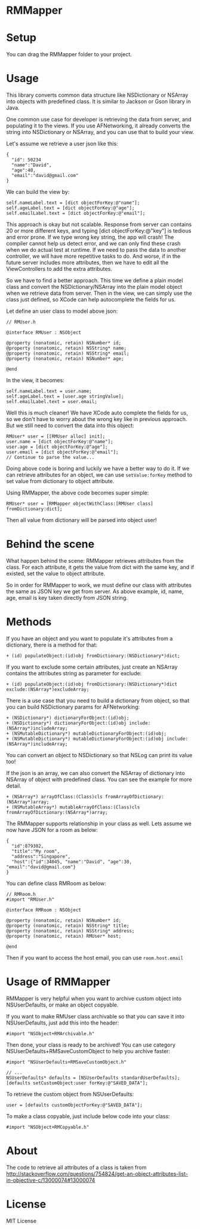RMMapper
========


Setup
========
You can drag the RMMapper folder to your project.

Usage
=====

This library converts common data structure like NSDictionary or NSArray into objects with predefined class. It is similar to Jackson or Gson library in Java.

One common use case for developer is retrieving the data from server, and populating it to the views. If you use AFNetworking, it already converts the string into NSDictionary or NSArray, and you can use that to build your view.

Let's assume we retrieve a user json like this:

```
{
  "id": 50234
  "name":"David",
  "age":40,
  "email":"david@gmail.com"
}
```

We can build the view by:

```
self.nameLabel.text = [dict objectForKey:@"name"];
self.ageLabel.text = [dict objectForKey:@"age"];
self.emailLabel.text = [dict objectForKey:@"email"];
```

This approach is okay but not scalable. Response from server can contains 20 or more different keys, and typing [dict objectForKey:@"key"] is tedious and error prone. If we type wrong key string, the app will crash! The compiler cannot help us detect error, and we can only find these crash when we do actual test at runtime. If we need to pass the data to another controller, we will have more repetitive tasks to do. And worse, if in the future server includes more attributes, then we have to edit all the ViewControllers to add the extra attributes.

So we have to find a better approach. This time we define a plain model class and convert the NSDictionary/NSArray into the plain model object when we retrieve data from server. Then in the view, we can simply use the class just defined, so XCode can help autocomplete the fields for us.

Let define an user class to model above json:

```
// RMUser.h

@interface RMUser : NSObject

@property (nonatomic, retain) NSNumber* id;
@property (nonatomic, retain) NSString* name;
@property (nonatomic, retain) NSString* email;
@property (nonatomic, retain) NSNumber* age;

@end
```

In the view, it becomes:

```
self.nameLabel.text = user.name;
self.ageLabel.text = [user.age stringValue];
self.emailLabel.text = user.email;
```

Well this is much cleaner! We have XCode auto complete the fields for us, so we don't have to worry about the wrong key like in previous approach. But we still need to convert the data into this object:

```
RMUser* user = [[RMUser alloc] init];
user.name = [dict objectForKey:@"name"];
user.age = [dict objectForKey:@"age"];
user.email = [dict objectForKey:@"email"];
// Continue to parse the value...
```

Doing above code is boring and luckily we have a better way to do it. If we can retrieve attributes for an object, we can use ```setValue:forKey``` method to set value from dictionary to object attribute.

Using RMMapper, the above code becomes super simple:

```
RMUser* user = [RMMapper objectWithClass:[RMUser class] fromDictionary:dict];
```

Then all value from dictionary will be parsed into object user!


Behind the scene
================

What happen behind the scene: RMMapper retrieves attributes from the class. For each attribute, it gets the value from dict with the same key, and if existed, set the value to object attribute.

So in order for RMMapper to work, we must define our class with attributes the same as JSON key we get from server. As above example, id, name, age, email is key taken directly from JSON string.

Methods
=======

If you have an object and you want to populate it's attributes from a dictionary, there is a method for that:

```
+ (id) populateObject:(id)obj fromDictionary:(NSDictionary*)dict;
```

If you want to exclude some certain attributes, just create an NSArray contains the attributes string as parameter for exclude:

```
+ (id) populateObject:(id)obj fromDictionary:(NSDictionary*)dict exclude:(NSArray*)excludeArray;
```

There is a use case that you need to build a dictionary from object, so that you can build NSDictionary params for AFNetworking:

```
+ (NSDictionary*) dictionaryForObject:(id)obj;
+ (NSDictionary*) dictionaryForObject:(id)obj include:(NSArray*)includeArray;
+ (NSMutableDictionary*) mutableDictionaryForObject:(id)obj;
+ (NSMutableDictionary*) mutableDictionaryForObject:(id)obj include:(NSArray*)includeArray;
```

You can convert an object to NSDictionary so that NSLog can print its value too!

If the json is an array, we can also convert the NSArray of dictionary into NSArray of object with predefined class. You can see the example for more detail.

```
+ (NSArray*) arrayOfClass:(Class)cls fromArrayOfDictionary:(NSArray*)array;
+ (NSMutableArray*) mutableArrayOfClass:(Class)cls fromArrayOfDictionary:(NSArray*)array;
```

The RMMapper supports relationship in your class as well. Lets assume we now have JSON for a room as below:

```
{
  "id":879302,
  "title":"My room",
  "address":"Singapore",
  "host":{"id":34045, "name":"David", "age":30, "email":"david@gmail.com"}
}
```

You can define class RMRoom as below:

```
// RMRoom.h
#import "RMUser.h"

@interface RMRoom : NSObject

@property (nonatomic, retain) NSNumber* id;
@property (nonatomic, retain) NSString* title;
@property (nonatomic, retain) NSString* address;
@property (nonatomic, retain) RMUser* host;

@end
```

Then if you want to access the host email, you can use ```room.host.email```


Usage of RMMapper
=================

RMMapper is very helpful when you want to archive custom object into NSUserDefaults, or make an object copyable. 

If you want to make RMUser class archivable so that you can save it into NSUserDefaults, just add this into the header: 

```#import "NSObject+RMArchivable.h"``` 

Then done, your class is ready to be archived! You can use category NSUserDefaults+RMSaveCustomObject to help you archive faster:

```
#import "NSUserDefaults+RMSaveCustomObject.h"

// ...
NSUserDefaults* defaults = [NSUserDefaults standardUserDefaults];
[defaults setCustomObject:user forKey:@"SAVED_DATA"];

```

To retrieve the custom object from NSUserDefaults:

```
user = [defaults customObjectForKey:@"SAVED_DATA"];
```

To make a class copyable, just include below code into your class:

```
#import "NSObject+RMCopyable.h"
```

About
=====

The code to retrieve all attributes of a class is taken from http://stackoverflow.com/questions/754824/get-an-object-attributes-list-in-objective-c/13000074#13000074


License
=======

MIT License